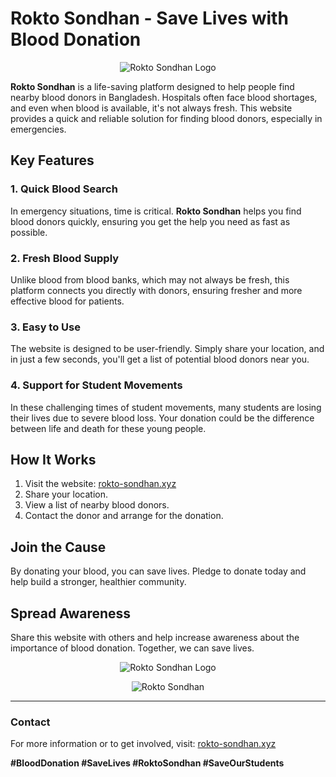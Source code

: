 # Rokto Sondhan - Save Lives with Blood Donation

<p align="center">
  <img src="https://rokto-sondhan.xyz/logo.png" alt="Rokto Sondhan Logo">
</p>

**Rokto Sondhan** is a life-saving platform designed to help people find nearby blood donors in Bangladesh. Hospitals often face blood shortages, and even when blood is available, it's not always fresh. This website provides a quick and reliable solution for finding blood donors, especially in emergencies.

## Key Features

### 1. Quick Blood Search
In emergency situations, time is critical. **Rokto Sondhan** helps you find blood donors quickly, ensuring you get the help you need as fast as possible.

### 2. Fresh Blood Supply
Unlike blood from blood banks, which may not always be fresh, this platform connects you directly with donors, ensuring fresher and more effective blood for patients.

### 3. Easy to Use
The website is designed to be user-friendly. Simply share your location, and in just a few seconds, you'll get a list of potential blood donors near you.

### 4. Support for Student Movements
In these challenging times of student movements, many students are losing their lives due to severe blood loss. Your donation could be the difference between life and death for these young people.

## How It Works

1. Visit the website: [rokto-sondhan.xyz](http://rokto-sondhan.xyz/)
2. Share your location.
3. View a list of nearby blood donors.
4. Contact the donor and arrange for the donation.

## Join the Cause

By donating your blood, you can save lives. Pledge to donate today and help build a stronger, healthier community.

## Spread Awareness

Share this website with others and help increase awareness about the importance of blood donation. Together, we can save lives.

<p align="center">
  <img src="https://rokto-sondhan.xyz/logo.png" alt="Rokto Sondhan Logo">
</p>
<p align="center">
  <img src="[https://rokto-sondhan.xyz/logo.png](https://github.com/LabibProjects/rokto-sondhan.xyz/blob/main/Demo/Landing%201.png?raw=true)" alt="Rokto Sondhan ">
</p>

---

### Contact

For more information or to get involved, visit: [rokto-sondhan.xyz](https://rokto-sondhan.xyz/contact.php)

**#BloodDonation #SaveLives #RoktoSondhan #SaveOurStudents**
